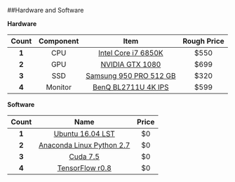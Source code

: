 ##Hardware and Software

**Hardware**

| Count | Component        | Item | Rough Price  |
| :---: | :-------------: |:-------------:|:---:|
| **1** | CPU      | [Intel Core i7 6850K](http://wccftech.com/intel-broadwell-e-core-i7-6950x-price/) | $550 |
| **2** | GPU      | [NVIDIA GTX 1080](http://www.geforce.com/hardware/10series/geforce-gtx-1080)      | $699 |
| **3** | SSD      | [Samsung 950 PRO 512 GB](http://www.amazon.com/Samsung-950-PRO-Internal-MZ-V5P512BW/dp/B01639694M)      | $320 |
| **4** | Monitor  | [BenQ BL2711U 4K IPS](http://www.amazon.com/dp/B00RORBPEW/ref=twister_B00WO1H7CM?_encoding=UTF8&psc=1)| $599 |


**Software**

| Count |  Name |  Price  |
| :---: | :-------------: |:-------------:|
| **1** | [Ubuntu 16.04 LST](http://www.ubuntu.com/download/desktop)           | $0 |
| **2** | [Anaconda Linux Python 2.7](https://www.continuum.io/downloads)      | $0 |
| **3** | [Cuda 7.5](https://developer.nvidia.com/cuda-downloads)| $0 |
| **4** | [TensorFlow r0.8](https://www.tensorflow.org/versions/r0.8/get_started/os_setup.html#anaconda-installation)| $0 |


